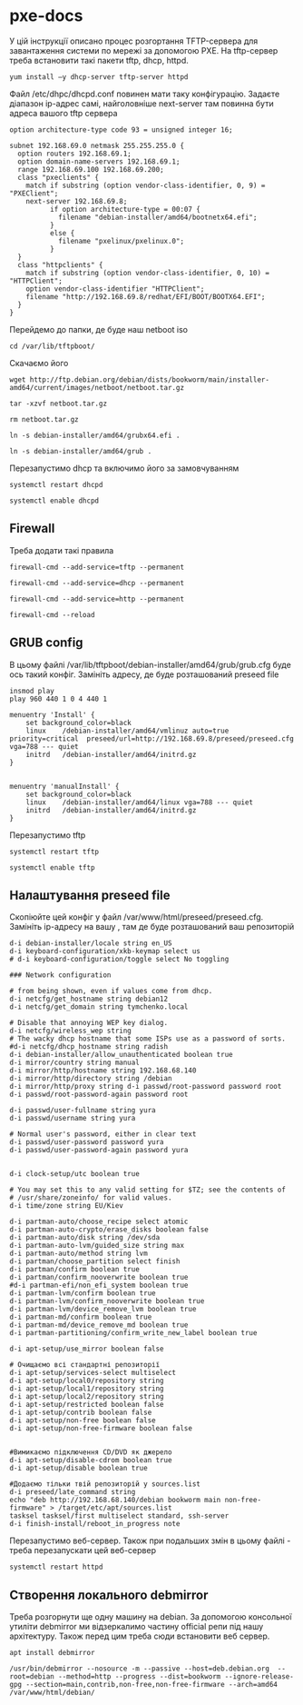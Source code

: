 # pxe-docs

У цій  інструкції  описано  процес  розгортання TFTP-сервера  для  завантаження  системи  по  мережі  за  допомогою PXE. На  tftp-сервер  треба  встановити  такі  пакети  tftp, dhcp, httpd.
```
yum install –y dhcp-server tftp-server httpd
```
Файл /etc/dhpc/dhcpd.conf повинен мати таку конфігурацію. Задаєте діапазон ip-адрес самі, найголовніше next-server там повинна бути адреса вашого tftp сервера 
```
option architecture-type code 93 = unsigned integer 16;

subnet 192.168.69.0 netmask 255.255.255.0 {
  option routers 192.168.69.1;
  option domain-name-servers 192.168.69.1;
  range 192.168.69.100 192.168.69.200;
  class "pxeclients" {
    match if substring (option vendor-class-identifier, 0, 9) = "PXEClient";
    next-server 192.168.69.8;
          if option architecture-type = 00:07 {
            filename "debian-installer/amd64/bootnetx64.efi";
          }
          else {
            filename "pxelinux/pxelinux.0";
          }
  }
  class "httpclients" {
    match if substring (option vendor-class-identifier, 0, 10) = "HTTPClient";
    option vendor-class-identifier "HTTPClient";
    filename "http://192.168.69.8/redhat/EFI/BOOT/BOOTX64.EFI";
  }
}

```

Перейдемо до папки, де буде наш netboot iso 
```
cd /var/lib/tftpboot/ 
```
Скачаємо його 
```
wget http://ftp.debian.org/debian/dists/bookworm/main/installer-amd64/current/images/netboot/netboot.tar.gz
```
```
tar -xzvf netboot.tar.gz
```
```
rm netboot.tar.gz
```
```
ln -s debian-installer/amd64/grubx64.efi .
```
```
ln -s debian-installer/amd64/grub .
```
Перезапустимо dhcp та включимо його за замовчуванням
```
systemctl restart dhcpd
``` 
```
systemctl enable dhcpd
```

## Firewall

Треба додати такі правила 
```
firewall-cmd --add-service=tftp --permanent
```
```
firewall-cmd --add-service=dhcp --permanent
```
```
firewall-cmd --add-service=http --permanent
```
```
firewall-cmd --reload
```

## GRUB config
В цьому файлі /var/lib/tftpboot/debian-installer/amd64/grub/grub.cfg буде ось такий конфіг. Замініть адресу, де буде розташований preseed file 
```
insmod play
play 960 440 1 0 4 440 1

menuentry 'Install' {
    set background_color=black
    linux    /debian-installer/amd64/vmlinuz auto=true priority=critical  preseed/url=http://192.168.69.8/preseed/preseed.cfg vga=788 --- quiet
    initrd   /debian-installer/amd64/initrd.gz
}


menuentry 'manualInstall' {
    set background_color=black
    linux    /debian-installer/amd64/linux vga=788 --- quiet
    initrd   /debian-installer/amd64/initrd.gz
}
```
Перезапустимо tftp

```
systemctl restart tftp
```
```
systemctl enable tftp 
```
## Налаштування preseed file 

Cкопіюйте цей конфіг у файл /var/www/html/preseed/preseed.cfg. Замініть ip-адресу на вашу , там де буде розташований ваш репозиторій 
```
d-i debian-installer/locale string en_US 
d-i keyboard-configuration/xkb-keymap select us 
# d-i keyboard-configuration/toggle select No toggling 

### Network configuration 

# from being shown, even if values come from dhcp. 
d-i netcfg/get_hostname string debian12 
d-i netcfg/get_domain string tymchenko.local 

# Disable that annoying WEP key dialog. 
d-i netcfg/wireless_wep string 
# The wacky dhcp hostname that some ISPs use as a password of sorts. 
#d-i netcfg/dhcp_hostname string radish 
d-i debian-installer/allow_unauthenticated boolean true 
d-i mirror/country string manual 
d-i mirror/http/hostname string 192.168.68.140 
d-i mirror/http/directory string /debian 
d-i mirror/http/proxy string d-i passwd/root-password password root 
d-i passwd/root-password-again password root 

d-i passwd/user-fullname string yura 
d-i passwd/username string yura 

# Normal user's password, either in clear text 
d-i passwd/user-password password yura 
d-i passwd/user-password-again password yura 

  
d-i clock-setup/utc boolean true 

# You may set this to any valid setting for $TZ; see the contents of 
# /usr/share/zoneinfo/ for valid values. 
d-i time/zone string EU/Kiev 

d-i partman-auto/choose_recipe select atomic  
d-i partman-auto-crypto/erase_disks boolean false  
d-i partman-auto/disk string /dev/sda  
d-i partman-auto-lvm/guided_size string max  
d-i partman-auto/method string lvm  
d-i partman/choose_partition select finish 
d-i partman/confirm boolean true  
d-i partman/confirm_nooverwrite boolean true  
#d-i partman-efi/non_efi_system boolean true  
d-i partman-lvm/confirm boolean true  
d-i partman-lvm/confirm_nooverwrite boolean true  
d-i partman-lvm/device_remove_lvm boolean true 
d-i partman-md/confirm boolean true  
d-i partman-md/device_remove_md boolean true  
d-i partman-partitioning/confirm_write_new_label boolean true 

d-i apt-setup/use_mirror boolean false 

# Очищаємо всі стандартні репозиторії 
d-i apt-setup/services-select multiselect 
d-i apt-setup/local0/repository string 
d-i apt-setup/local1/repository string 
d-i apt-setup/local2/repository string 
d-i apt-setup/restricted boolean false 
d-i apt-setup/contrib boolean false 
d-i apt-setup/non-free boolean false 
d-i apt-setup/non-free-firmware boolean false 

 
#Вимикаємо підключення CD/DVD як джерело 
d-i apt-setup/disable-cdrom boolean true 
d-i apt-setup/disable boolean true 

#Додаємо тільки твій репозиторій у sources.list 
d-i preseed/late_command string  
echo "deb http://192.168.68.140/debian bookworm main non-free-firmware" > /target/etc/apt/sources.list 
tasksel tasksel/first multiselect standard, ssh-server 
d-i finish-install/reboot_in_progress note 
```

Перезапустимо веб-сервер. Також при подальших змін в цьому файлі - треба перезапускати цей веб-сервер
```
systemctl restart httpd
```

## Створення локального debmirror

Треба розгорнути ще одну машину на debian. За допомогою консольної утиліти debmirror ми відзеркалимо  частину official репи під нашу архітектуру. Також перед цим  треба сюди встановити веб сервер.  

```
apt install debmirror
```
```
/usr/bin/debmirror --nosource -m --passive --host=deb.debian.org  --root=debian --method=http --progress --dist=bookworm --ignore-release-gpg --section=main,contrib,non-free,non-free-firmware --arch=amd64 /var/www/html/debian/ 
```
